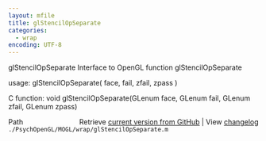 ```yaml
---
layout: mfile
title: glStencilOpSeparate
categories:
  - wrap
encoding: UTF-8
---
```


glStencilOpSeparate  Interface to OpenGL function glStencilOpSeparate  

usage:  glStencilOpSeparate( face, fail, zfail, zpass )  

C function:  void glStencilOpSeparate(GLenum face, GLenum fail, GLenum zfail, GLenum zpass)  


<div class="code_header" style="text-align:right;">
  <span style="float:left;">Path&nbsp;&nbsp;</span> <span class="counter">Retrieve <a href=
  "https://raw.github.com/Psychtoolbox-3/Psychtoolbox-3/beta/./PsychOpenGL/MOGL/wrap/glStencilOpSeparate.m">current version from GitHub</a> | View <a href=
  "https://github.com/Psychtoolbox-3/Psychtoolbox-3/commits/beta/./PsychOpenGL/MOGL/wrap/glStencilOpSeparate.m">changelog</a></span>
</div>
<div class="code">
  <code>./PsychOpenGL/MOGL/wrap/glStencilOpSeparate.m</code>
</div>
